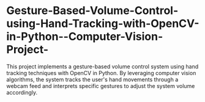 # Gesture-Based-Volume-Control-using-Hand-Tracking-with-OpenCV-in-Python--Computer-Vision-Project-
This project implements a gesture-based volume control system using hand tracking techniques with OpenCV in Python. By leveraging computer vision algorithms, the system tracks the user's hand movements through a webcam feed and interprets specific gestures to adjust the system volume accordingly.
